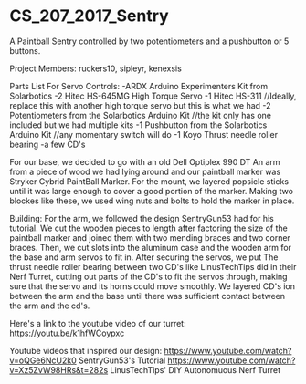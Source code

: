# CS_207_2017_Sentry
A Paintball Sentry controlled by two potentiometers and a pushbutton or 5 buttons.

Project Members:
ruckers10,
sipleyr,
kenexsis

Parts List For Servo Controls:
-ARDX Arduino Experimenters Kit from Solarbotics
-2 Hitec HS-645MG High Torque Servo
-1 Hitec HS-311 //Ideally, replace this with another high torque servo but this is what we had
-2 Potentiometers from the Solarbotics Arduino Kit  //the kit only has one included but we had multiple kits
-1 Pushbutton from the Solarbotics Arduino Kit  //any momentary switch will do
-1 Koyo Thrust needle roller bearing
-a few CD's

For our base, we decided to go with an old Dell Optiplex 990 DT
An arm from a piece of wood we had lying around
and our paintball marker was Stryker Cybrid PaintBall Marker.
For the mount, we layered popsicle sticks until it was large enough
to cover a good portion of the marker.
Making two blockes like these, we used wing nuts
and bolts to hold the marker in place.

Building:
For the arm, we followed the design SentryGun53 had for his tutorial.
We cut the wooden pieces to length after factoring the size of the paintball marker 
and joined them with two mending braces and two corner braces.
Then, we cut slots into the aluminum case and the wooden arm 
for the base and arm servos to fit in. 
After securing the servos, we put The thrust needle roller bearing between two CD's
like LinusTechTips did in their Nerf Turret, cutting out parts of the CD's to fit
the servos through, making sure that the servo and its horns could move smoothly.
We layered CD's ion between the arm and the base until there was sufficient
contact between the arm and the cd's.

Here's a link to the youtube video of our turret:
https://youtu.be/k1hfWCoypxc

Youtube videos that inspired our design:
https://www.youtube.com/watch?v=oQGe6NcU2k0   SentryGun53's Tutorial
https://www.youtube.com/watch?v=Xz5ZvW98HRs&t=282s    LinusTechTips' DIY Autonomuous Nerf Turret

